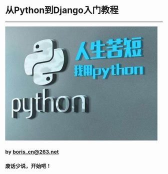 # 从Python到Django入门教程

---

![人生苦短，我用Python](./introduction/using_python.jpg)

### by <boris_cn@263.net>

### 废话少说，开始吧！
